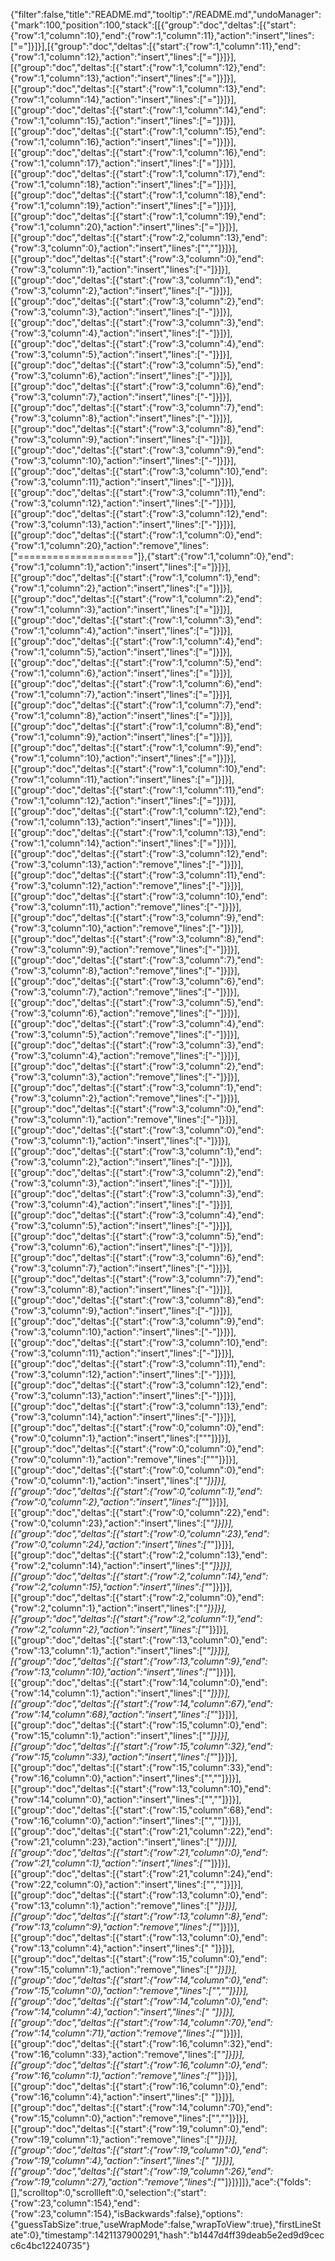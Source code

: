 {"filter":false,"title":"README.md","tooltip":"/README.md","undoManager":{"mark":100,"position":100,"stack":[[{"group":"doc","deltas":[{"start":{"row":1,"column":10},"end":{"row":1,"column":11},"action":"insert","lines":["="]}]}],[{"group":"doc","deltas":[{"start":{"row":1,"column":11},"end":{"row":1,"column":12},"action":"insert","lines":["="]}]}],[{"group":"doc","deltas":[{"start":{"row":1,"column":12},"end":{"row":1,"column":13},"action":"insert","lines":["="]}]}],[{"group":"doc","deltas":[{"start":{"row":1,"column":13},"end":{"row":1,"column":14},"action":"insert","lines":["="]}]}],[{"group":"doc","deltas":[{"start":{"row":1,"column":14},"end":{"row":1,"column":15},"action":"insert","lines":["="]}]}],[{"group":"doc","deltas":[{"start":{"row":1,"column":15},"end":{"row":1,"column":16},"action":"insert","lines":["="]}]}],[{"group":"doc","deltas":[{"start":{"row":1,"column":16},"end":{"row":1,"column":17},"action":"insert","lines":["="]}]}],[{"group":"doc","deltas":[{"start":{"row":1,"column":17},"end":{"row":1,"column":18},"action":"insert","lines":["="]}]}],[{"group":"doc","deltas":[{"start":{"row":1,"column":18},"end":{"row":1,"column":19},"action":"insert","lines":["="]}]}],[{"group":"doc","deltas":[{"start":{"row":1,"column":19},"end":{"row":1,"column":20},"action":"insert","lines":["="]}]}],[{"group":"doc","deltas":[{"start":{"row":2,"column":13},"end":{"row":3,"column":0},"action":"insert","lines":["",""]}]}],[{"group":"doc","deltas":[{"start":{"row":3,"column":0},"end":{"row":3,"column":1},"action":"insert","lines":["-"]}]}],[{"group":"doc","deltas":[{"start":{"row":3,"column":1},"end":{"row":3,"column":2},"action":"insert","lines":["-"]}]}],[{"group":"doc","deltas":[{"start":{"row":3,"column":2},"end":{"row":3,"column":3},"action":"insert","lines":["-"]}]}],[{"group":"doc","deltas":[{"start":{"row":3,"column":3},"end":{"row":3,"column":4},"action":"insert","lines":["-"]}]}],[{"group":"doc","deltas":[{"start":{"row":3,"column":4},"end":{"row":3,"column":5},"action":"insert","lines":["-"]}]}],[{"group":"doc","deltas":[{"start":{"row":3,"column":5},"end":{"row":3,"column":6},"action":"insert","lines":["-"]}]}],[{"group":"doc","deltas":[{"start":{"row":3,"column":6},"end":{"row":3,"column":7},"action":"insert","lines":["-"]}]}],[{"group":"doc","deltas":[{"start":{"row":3,"column":7},"end":{"row":3,"column":8},"action":"insert","lines":["-"]}]}],[{"group":"doc","deltas":[{"start":{"row":3,"column":8},"end":{"row":3,"column":9},"action":"insert","lines":["-"]}]}],[{"group":"doc","deltas":[{"start":{"row":3,"column":9},"end":{"row":3,"column":10},"action":"insert","lines":["-"]}]}],[{"group":"doc","deltas":[{"start":{"row":3,"column":10},"end":{"row":3,"column":11},"action":"insert","lines":["-"]}]}],[{"group":"doc","deltas":[{"start":{"row":3,"column":11},"end":{"row":3,"column":12},"action":"insert","lines":["-"]}]}],[{"group":"doc","deltas":[{"start":{"row":3,"column":12},"end":{"row":3,"column":13},"action":"insert","lines":["-"]}]}],[{"group":"doc","deltas":[{"start":{"row":1,"column":0},"end":{"row":1,"column":20},"action":"remove","lines":["===================="]},{"start":{"row":1,"column":0},"end":{"row":1,"column":1},"action":"insert","lines":["="]}]}],[{"group":"doc","deltas":[{"start":{"row":1,"column":1},"end":{"row":1,"column":2},"action":"insert","lines":["="]}]}],[{"group":"doc","deltas":[{"start":{"row":1,"column":2},"end":{"row":1,"column":3},"action":"insert","lines":["="]}]}],[{"group":"doc","deltas":[{"start":{"row":1,"column":3},"end":{"row":1,"column":4},"action":"insert","lines":["="]}]}],[{"group":"doc","deltas":[{"start":{"row":1,"column":4},"end":{"row":1,"column":5},"action":"insert","lines":["="]}]}],[{"group":"doc","deltas":[{"start":{"row":1,"column":5},"end":{"row":1,"column":6},"action":"insert","lines":["="]}]}],[{"group":"doc","deltas":[{"start":{"row":1,"column":6},"end":{"row":1,"column":7},"action":"insert","lines":["="]}]}],[{"group":"doc","deltas":[{"start":{"row":1,"column":7},"end":{"row":1,"column":8},"action":"insert","lines":["="]}]}],[{"group":"doc","deltas":[{"start":{"row":1,"column":8},"end":{"row":1,"column":9},"action":"insert","lines":["="]}]}],[{"group":"doc","deltas":[{"start":{"row":1,"column":9},"end":{"row":1,"column":10},"action":"insert","lines":["="]}]}],[{"group":"doc","deltas":[{"start":{"row":1,"column":10},"end":{"row":1,"column":11},"action":"insert","lines":["="]}]}],[{"group":"doc","deltas":[{"start":{"row":1,"column":11},"end":{"row":1,"column":12},"action":"insert","lines":["="]}]}],[{"group":"doc","deltas":[{"start":{"row":1,"column":12},"end":{"row":1,"column":13},"action":"insert","lines":["="]}]}],[{"group":"doc","deltas":[{"start":{"row":1,"column":13},"end":{"row":1,"column":14},"action":"insert","lines":["="]}]}],[{"group":"doc","deltas":[{"start":{"row":3,"column":12},"end":{"row":3,"column":13},"action":"remove","lines":["-"]}]}],[{"group":"doc","deltas":[{"start":{"row":3,"column":11},"end":{"row":3,"column":12},"action":"remove","lines":["-"]}]}],[{"group":"doc","deltas":[{"start":{"row":3,"column":10},"end":{"row":3,"column":11},"action":"remove","lines":["-"]}]}],[{"group":"doc","deltas":[{"start":{"row":3,"column":9},"end":{"row":3,"column":10},"action":"remove","lines":["-"]}]}],[{"group":"doc","deltas":[{"start":{"row":3,"column":8},"end":{"row":3,"column":9},"action":"remove","lines":["-"]}]}],[{"group":"doc","deltas":[{"start":{"row":3,"column":7},"end":{"row":3,"column":8},"action":"remove","lines":["-"]}]}],[{"group":"doc","deltas":[{"start":{"row":3,"column":6},"end":{"row":3,"column":7},"action":"remove","lines":["-"]}]}],[{"group":"doc","deltas":[{"start":{"row":3,"column":5},"end":{"row":3,"column":6},"action":"remove","lines":["-"]}]}],[{"group":"doc","deltas":[{"start":{"row":3,"column":4},"end":{"row":3,"column":5},"action":"remove","lines":["-"]}]}],[{"group":"doc","deltas":[{"start":{"row":3,"column":3},"end":{"row":3,"column":4},"action":"remove","lines":["-"]}]}],[{"group":"doc","deltas":[{"start":{"row":3,"column":2},"end":{"row":3,"column":3},"action":"remove","lines":["-"]}]}],[{"group":"doc","deltas":[{"start":{"row":3,"column":1},"end":{"row":3,"column":2},"action":"remove","lines":["-"]}]}],[{"group":"doc","deltas":[{"start":{"row":3,"column":0},"end":{"row":3,"column":1},"action":"remove","lines":["-"]}]}],[{"group":"doc","deltas":[{"start":{"row":3,"column":0},"end":{"row":3,"column":1},"action":"insert","lines":["-"]}]}],[{"group":"doc","deltas":[{"start":{"row":3,"column":1},"end":{"row":3,"column":2},"action":"insert","lines":["-"]}]}],[{"group":"doc","deltas":[{"start":{"row":3,"column":2},"end":{"row":3,"column":3},"action":"insert","lines":["-"]}]}],[{"group":"doc","deltas":[{"start":{"row":3,"column":3},"end":{"row":3,"column":4},"action":"insert","lines":["-"]}]}],[{"group":"doc","deltas":[{"start":{"row":3,"column":4},"end":{"row":3,"column":5},"action":"insert","lines":["-"]}]}],[{"group":"doc","deltas":[{"start":{"row":3,"column":5},"end":{"row":3,"column":6},"action":"insert","lines":["-"]}]}],[{"group":"doc","deltas":[{"start":{"row":3,"column":6},"end":{"row":3,"column":7},"action":"insert","lines":["-"]}]}],[{"group":"doc","deltas":[{"start":{"row":3,"column":7},"end":{"row":3,"column":8},"action":"insert","lines":["-"]}]}],[{"group":"doc","deltas":[{"start":{"row":3,"column":8},"end":{"row":3,"column":9},"action":"insert","lines":["-"]}]}],[{"group":"doc","deltas":[{"start":{"row":3,"column":9},"end":{"row":3,"column":10},"action":"insert","lines":["-"]}]}],[{"group":"doc","deltas":[{"start":{"row":3,"column":10},"end":{"row":3,"column":11},"action":"insert","lines":["-"]}]}],[{"group":"doc","deltas":[{"start":{"row":3,"column":11},"end":{"row":3,"column":12},"action":"insert","lines":["-"]}]}],[{"group":"doc","deltas":[{"start":{"row":3,"column":12},"end":{"row":3,"column":13},"action":"insert","lines":["-"]}]}],[{"group":"doc","deltas":[{"start":{"row":3,"column":13},"end":{"row":3,"column":14},"action":"insert","lines":["-"]}]}],[{"group":"doc","deltas":[{"start":{"row":0,"column":0},"end":{"row":0,"column":1},"action":"insert","lines":["\""]}]}],[{"group":"doc","deltas":[{"start":{"row":0,"column":0},"end":{"row":0,"column":1},"action":"remove","lines":["\""]}]}],[{"group":"doc","deltas":[{"start":{"row":0,"column":0},"end":{"row":0,"column":1},"action":"insert","lines":["*"]}]}],[{"group":"doc","deltas":[{"start":{"row":0,"column":1},"end":{"row":0,"column":2},"action":"insert","lines":["*"]}]}],[{"group":"doc","deltas":[{"start":{"row":0,"column":22},"end":{"row":0,"column":23},"action":"insert","lines":["*"]}]}],[{"group":"doc","deltas":[{"start":{"row":0,"column":23},"end":{"row":0,"column":24},"action":"insert","lines":["*"]}]}],[{"group":"doc","deltas":[{"start":{"row":2,"column":13},"end":{"row":2,"column":14},"action":"insert","lines":["*"]}]}],[{"group":"doc","deltas":[{"start":{"row":2,"column":14},"end":{"row":2,"column":15},"action":"insert","lines":["*"]}]}],[{"group":"doc","deltas":[{"start":{"row":2,"column":0},"end":{"row":2,"column":1},"action":"insert","lines":["*"]}]}],[{"group":"doc","deltas":[{"start":{"row":2,"column":1},"end":{"row":2,"column":2},"action":"insert","lines":["*"]}]}],[{"group":"doc","deltas":[{"start":{"row":13,"column":0},"end":{"row":13,"column":1},"action":"insert","lines":["*"]}]}],[{"group":"doc","deltas":[{"start":{"row":13,"column":9},"end":{"row":13,"column":10},"action":"insert","lines":["*"]}]}],[{"group":"doc","deltas":[{"start":{"row":14,"column":0},"end":{"row":14,"column":1},"action":"insert","lines":["*"]}]}],[{"group":"doc","deltas":[{"start":{"row":14,"column":67},"end":{"row":14,"column":68},"action":"insert","lines":["*"]}]}],[{"group":"doc","deltas":[{"start":{"row":15,"column":0},"end":{"row":15,"column":1},"action":"insert","lines":["*"]}]}],[{"group":"doc","deltas":[{"start":{"row":15,"column":32},"end":{"row":15,"column":33},"action":"insert","lines":["*"]}]}],[{"group":"doc","deltas":[{"start":{"row":15,"column":33},"end":{"row":16,"column":0},"action":"insert","lines":["",""]}]}],[{"group":"doc","deltas":[{"start":{"row":13,"column":10},"end":{"row":14,"column":0},"action":"insert","lines":["",""]}]}],[{"group":"doc","deltas":[{"start":{"row":15,"column":68},"end":{"row":16,"column":0},"action":"insert","lines":["",""]}]}],[{"group":"doc","deltas":[{"start":{"row":21,"column":22},"end":{"row":21,"column":23},"action":"insert","lines":["*"]}]}],[{"group":"doc","deltas":[{"start":{"row":21,"column":0},"end":{"row":21,"column":1},"action":"insert","lines":["*"]}]}],[{"group":"doc","deltas":[{"start":{"row":21,"column":24},"end":{"row":22,"column":0},"action":"insert","lines":["",""]}]}],[{"group":"doc","deltas":[{"start":{"row":13,"column":0},"end":{"row":13,"column":1},"action":"remove","lines":["*"]}]}],[{"group":"doc","deltas":[{"start":{"row":13,"column":8},"end":{"row":13,"column":9},"action":"remove","lines":["*"]}]}],[{"group":"doc","deltas":[{"start":{"row":13,"column":0},"end":{"row":13,"column":4},"action":"insert","lines":["    "]}]}],[{"group":"doc","deltas":[{"start":{"row":15,"column":0},"end":{"row":15,"column":1},"action":"remove","lines":["*"]}]}],[{"group":"doc","deltas":[{"start":{"row":14,"column":0},"end":{"row":15,"column":0},"action":"remove","lines":["",""]}]}],[{"group":"doc","deltas":[{"start":{"row":14,"column":0},"end":{"row":14,"column":4},"action":"insert","lines":["    "]}]}],[{"group":"doc","deltas":[{"start":{"row":14,"column":70},"end":{"row":14,"column":71},"action":"remove","lines":["*"]}]}],[{"group":"doc","deltas":[{"start":{"row":16,"column":32},"end":{"row":16,"column":33},"action":"remove","lines":["*"]}]}],[{"group":"doc","deltas":[{"start":{"row":16,"column":0},"end":{"row":16,"column":1},"action":"remove","lines":["*"]}]}],[{"group":"doc","deltas":[{"start":{"row":16,"column":0},"end":{"row":16,"column":4},"action":"insert","lines":["    "]}]}],[{"group":"doc","deltas":[{"start":{"row":14,"column":70},"end":{"row":15,"column":0},"action":"remove","lines":["",""]}]}],[{"group":"doc","deltas":[{"start":{"row":19,"column":0},"end":{"row":19,"column":1},"action":"remove","lines":["*"]}]}],[{"group":"doc","deltas":[{"start":{"row":19,"column":0},"end":{"row":19,"column":4},"action":"insert","lines":["    "]}]}],[{"group":"doc","deltas":[{"start":{"row":19,"column":26},"end":{"row":19,"column":27},"action":"remove","lines":["*"]}]}]]},"ace":{"folds":[],"scrolltop":0,"scrollleft":0,"selection":{"start":{"row":23,"column":154},"end":{"row":23,"column":154},"isBackwards":false},"options":{"guessTabSize":true,"useWrapMode":false,"wrapToView":true},"firstLineState":0},"timestamp":1421137900291,"hash":"b1447d4ff39deab5e2ed9d9cecc6c4bc12240735"}
